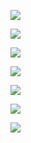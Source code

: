 

![](https://gitee.com/hxc8/images7/raw/master/img/202407190026189.jpg)





![](https://gitee.com/hxc8/images7/raw/master/img/202407190026586.jpg)











![](https://gitee.com/hxc8/images7/raw/master/img/202407190026292.jpg)









![](https://gitee.com/hxc8/images7/raw/master/img/202407190026041.jpg)







![](https://gitee.com/hxc8/images7/raw/master/img/202407190026770.jpg)





![](https://gitee.com/hxc8/images7/raw/master/img/202407190026920.jpg)



![](https://gitee.com/hxc8/images7/raw/master/img/202407190026246.jpg)







